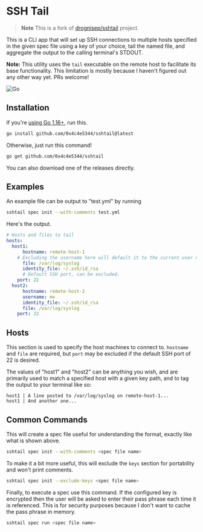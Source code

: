 # SSH Tail

> **Note**
> This is a fork of [drognisep/sshtail](https://github.com/drognisep/sshtail) project.

This is a CLI app that will set up SSH connections to multiple hosts specified in the given spec file using a key of your choice, tail the named file, and aggregate the output to the calling terminal's STDOUT.

**Note:** This utility uses the `tail` executable on the remote host to facilitate its base functionality. This limitation is mostly because I haven't figured out any other way yet. PRs welcome!

![Go](https://github.com/drognisep/sshtail/workflows/Go/badge.svg?branch=master)

## Installation
If you're [using Go 1.16+](https://blog.golang.org/go116-module-changes), run this.
```bash
go install github.com/0x4c4e5344/sshtail@latest
```

Otherwise, just run this command!
```bash
go get github.com/0x4c4e5344/sshtail
```

You can also download one of the releases directly.

## Examples
An example file can be output to "test.yml" by running
```bash
sshtail spec init --with-comments test.yml
```

Here's the output.
```yaml
# Hosts and files to tail
hosts:
  host1:
      hostname: remote-host-1
    # Excluding the username here will default it to the current user name
      file: /var/log/syslog
      identity_file: ~/.ssh/id_rsa
      # Default SSH port, can be excluded.
    port: 22
  host2:
      hostname: remote-host-2
      username: me
      identity_file: ~/.ssh/id_rsa
      file: /var/log/syslog
    port: 22
```

## Hosts
This section is used to specify the host machines to connect to. `hostname` and `file` are required, but `port` may be excluded if the default SSH port of 22 is desired.

The values of "host1" and "host2" can be anything you wish, and are primarily used to match a specified host with a given key path, and to tag the output to your terminal like so:

```
host1 | A line posted to /var/log/syslog on remote-host-1...
host1 | And another one...
```

## Common Commands
This will create a spec file useful for understanding the format, exactly like what is shown above.
```bash
sshtail spec init --with-comments <spec file name>
```

To make it a bit more useful, this will exclude the `keys` section for portability and won't print comments.
```bash
sshtail spec init --exclude-keys <spec file name>
```

Finally, to execute a spec use this command. If the configured key is encrypted then the user will be asked to enter their pass phrase each time it is referenced. This is for security purposes because I don't want to cache the pass phrase in memory.
```bash
sshtail spec run <spec file name>
```
